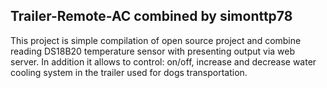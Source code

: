 ## Trailer-Remote-AC combined by simonttp78

This project is simple compilation of open source project and combine reading DS18B20 temperature sensor with presenting output via web server. In addition it allows to control: on/off, increase and decrease water cooling system in the trailer used for dogs transportation.
